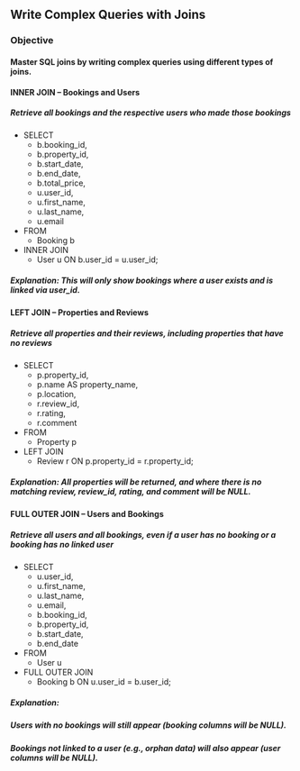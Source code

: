 ## Write Complex Queries with Joins 

### Objective 
  
#### Master SQL joins by writing complex queries using different types of joins.

#### INNER JOIN – Bookings and Users
##### Retrieve all bookings and the respective users who made those bookings
- SELECT 
    - b.booking_id,
    - b.property_id,
    - b.start_date,
    - b.end_date,
    - b.total_price,
    - u.user_id,
    - u.first_name,
    - u.last_name,
    - u.email
- FROM 
    - Booking b
- INNER JOIN 
   - User u ON b.user_id = u.user_id;
##### Explanation: This will only show bookings where a user exists and is linked via user_id.
  
#### LEFT JOIN – Properties and Reviews
##### Retrieve all properties and their reviews, including properties that have no reviews
- SELECT 
    - p.property_id,
    - p.name AS property_name,
    - p.location,
    - r.review_id,
    - r.rating,
    - r.comment
- FROM 
    - Property p
- LEFT JOIN 
    - Review r ON p.property_id = r.property_id;

##### Explanation: All properties will be returned, and where there is no matching review, review_id, rating, and comment will be NULL.
  
#### FULL OUTER JOIN – Users and Bookings
##### Retrieve all users and all bookings, even if a user has no booking or a booking has no linked user
- SELECT 
    - u.user_id,
    - u.first_name,
    - u.last_name,
    - u.email,
    - b.booking_id,
    - b.property_id,
    - b.start_date,
    - b.end_date
- FROM 
    - User u
- FULL OUTER JOIN 
    - Booking b ON u.user_id = b.user_id;

##### Explanation:

##### Users with no bookings will still appear (booking columns will be NULL).

##### Bookings not linked to a user (e.g., orphan data) will also appear (user columns will be NULL).
